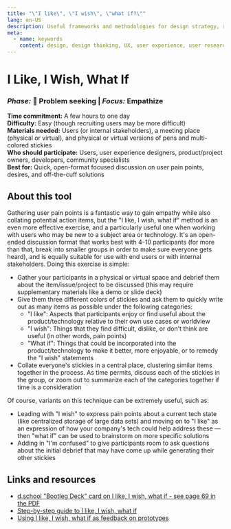 ```yaml
---
title: "\"I like\", \"I wish\", \"what if?\""
lang: en-US
description: Useful frameworks and methodologies for design strategy, research and testing
meta:
  - name: keywords
    content: design, design thinking, UX, user experience, user research, user testing
---
```


# I Like, I Wish, What If

### _Phase:_ 🔎 Problem seeking   \|   _Focus:_ Empathize

**Time commitment:** A few hours to one day  
**Difficulty:** Easy (though recruiting users may be more difficult)  
**Materials needed:** Users (or internal stakeholders), a meeting place (physical or virtual), and physical or virtual versions of pens and multi-colored stickies  
**Who should participate:** Users, user experience designers, product/project owners, developers, community specialists  
**Best for:** Quick, open-format focused discussion on user pain points, desires, and off-the-cuff solutions

## About this tool

Gathering user pain points is a fantastic way to gain empathy while also collating potential action items, but the "I like, I wish, what if" method is an even more effective exercise, and a particularly useful one when working with users who may be new to a subject area or technology. It's an open-ended discussion format that works best with 4-10 participants (for more than that, break into smaller groups in order to make sure everyone gets heard), and is equally suitable for use with end users or with internal stakeholders. Doing this exercise is simple:

* Gather your participants in a physical or virtual space and debrief them about the item/issue/project to be discussed (this may require supplementary materials like a demo or slide deck)
* Give them three different colors of stickies and ask them to quickly write out as many items as possible under the following categories:
  * "I like": Aspects that participants enjoy or find useful about the product/technology relative to their own use cases or worldview
  * "I wish": Things that they find difficult, dislike, or don't think are useful (in other words, pain points)
  * "What if": Things that could be incorporated into the product/technology to make it better, more enjoyable, or to remedy the "I wish" statements
* Collate everyone's stickies in a central place, clustering similar items together in the process. As time permits, discuss each of the stickies in the group, or zoom out to summarize each of the categories together if time is a consideration

Of course, variants on this technique can be extremely useful, such as:

* Leading with "I wish" to express pain points about a current tech state (like centralized storage of large data sets) and moving on to "I like" as an expression of how your company's tech could help address these — then "what if" can be used to brainstorm on more specific solutions
* Adding in "I'm confused" to give participants room to ask questions about the initial debrief that may have come up while generating their other stickies

## Links and resources

* [d.school "Bootleg Deck" card on I like, I wish, what if - see page 69 in the PDF](https://tinyurl.com/y7fntzxf)
* [Step-by-step guide to I like, I wish, what if](https://spin.atomicobject.com/2018/09/12/i-like-i-wish-what-if/)
* [Using I like, I wish, what if as feedback on prototypes](https://public-media.interaction-design.org/pdf/I-Like-I-Wish-What-If.pdf)

